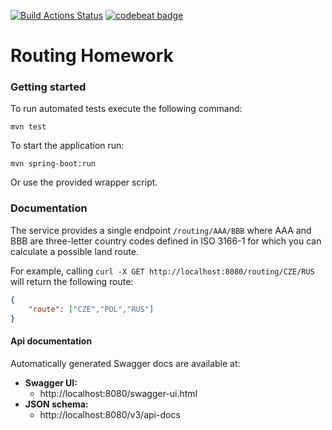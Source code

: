 [![Build Actions Status](https://github.com/JanSimek/routing-homework/actions/workflows/build.yaml/badge.svg)](https://github.com/JanSimek/routing-homework/actions) [![codebeat badge](https://codebeat.co/badges/9c45fb2e-ddd6-49e8-a43d-339a80831fe8)](https://codebeat.co/projects/github-com-jansimek-routing-homework-master)

# Routing Homework

### Getting started
To run automated tests execute the following command:

```mvn test```

To start the application run:

```mvn spring-boot:run```

Or use the provided wrapper script.

### Documentation

The service provides a single endpoint `/routing/AAA/BBB` where AAA and BBB
are three-letter country codes defined in ISO 3166-1 for which you can calculate a possible land route.

For example, calling `curl -X GET http://localhost:8080/routing/CZE/RUS` will return the following route:

```json
{
    "route": ["CZE","POL","RUS"]
}
```

#### Api documentation
Automatically generated Swagger docs are available at:

* **Swagger UI:** 
  * http://localhost:8080/swagger-ui.html
* **JSON schema:** 
  * http://localhost:8080/v3/api-docs 
